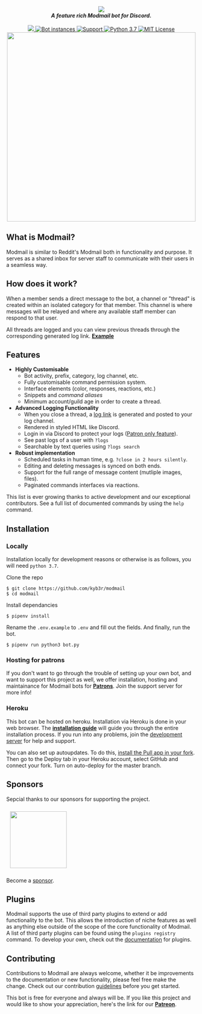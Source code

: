 <div align="center">
  <img src="https://i.imgur.com/o558Qnq.png" align="center">
  <br>
  <strong><i>A feature rich Modmail bot for Discord.</i></strong>
  <br>
  <br>
    
  <a href="https://heroku.com/deploy?template=https://github.com/kyb3r/modmail">
    <img src="https://img.shields.io/badge/deploy_to-heroku-997FBC.svg?style=for-the-badge">
  </a>
  <a href="https://github.com/kyb3r/modmail/">	
    <img src="https://api.modmail.tk/badges/instances.svg" alt="Bot instances">	
  </a>
  <a href="https://discord.gg/j5e9p8w">
    <img src="https://img.shields.io/discord/515071617815019520.svg?style=for-the-badge&colorB=7289DA" alt="Support">
  </a>
  
  <a href="https://patreon.com/kyber">
    <img src="https://img.shields.io/badge/patreon-donate-orange.svg?style=for-the-badge" alt="Python 3.7">
  </a>
  
  <a href="https://github.com/kyb3r/modmail/blob/master/LICENSE">
    <img src="https://img.shields.io/badge/license-agpl-e74c3c.svg?style=for-the-badge" alt="MIT License">
  </a>

<br>
<img src='https://i.imgur.com/fru5Q07.png' align='center' width=500>
</div>


## What is Modmail?

Modmail is similar to Reddit's Modmail both in functionality and purpose. It serves as a shared inbox for server staff to communicate with their users in a seamless way.

## How does it work?
When a member sends a direct message to the bot, a channel or "thread" is created within an isolated category for that member. This channel is where messages will be relayed and where any available staff member can respond to that user. 

All threads are logged and you can view previous threads through the corresponding generated log link. [**Example**](https://logs.modmail.tk/example)

## Features

* **Highly Customisable**
  * Bot activity, prefix, category, log channel, etc.
  * Fully customisable command permission system.
  * Interface elements (color, responses, reactions, etc.)
  * Snippets and *command aliases*
  * Minimum account/guild age in order to create a thread.
* **Advanced Logging Functionality**
  * When you close a thread, a [log link](https://logs.modmail.tk/example) is generated and posted to your log channel.
  * Rendered in styled HTML like Discord.
  * Login in via Discord to protect your logs ([Patron only feature](https://patreon.com/kyber)).
  * See past logs of a user with `?logs`
  * Searchable by text queries using `?logs search`
* **Robust implementation**
  * Scheduled tasks in human time, e.g. `?close in 2 hours silently`.
  * Editing and deleting messages is synced on both ends.
  * Support for the full range of message content (mutliple images, files).
  * Paginated commands interfaces via reactions.

This list is ever growing thanks to active development and our exceptional contributors. See a full list of documented commands by using the `help` command.

## Installation

### Locally 
Installation locally for development reasons or otherwise is as follows, you will need `python 3.7`.

Clone the repo
```console
$ git clone https://github.com/kyb3r/modmail
$ cd modmail
```

Install dependancies
```console
$ pipenv install
```

Rename the `.env.example` to `.env` and fill out the fields. 
And finally, run the bot.
```console
$ pipenv run python3 bot.py
```

### Hosting for patrons

If you don't want to go through the trouble of setting up your own bot, and want to support this project as well, we offer installation, hosting and maintainance for Modmail bots for [**Patrons**](https://patreon.com/kyber). Join the support server for more info! 

### Heroku
This bot can be hosted on heroku. Installation via Heroku is done in your web browser. The [**installation guide**](https://github.com/kyb3r/modmail/wiki/Installation) will guide you through the entire installation process. If you run into any problems, join the [development server](https://discord.gg/etJNHCQ) for help and support.

You can also set up autoupdates. To do this, [install the Pull app in your fork](https://github.com/apps/pull). Then go to the Deploy tab in your Heroku account, select GitHub and connect your fork. Turn on auto-deploy for the master branch.


## Sponsors

Sepcial thanks to our sponsors for supporting the project.

<a href='https://www.youtube.com/channel/UCgSmBJD9imASmJRleycTCwQ/featured'> 
  <img height=150 src='https://i.imgur.com/WyzaPKY.png' style='margin:10'> 
</a>

Become a [sponsor](https://patreon.com/kyber).


## Plugins

Modmail supports the use of third party plugins to extend or add functionality to the bot. This allows the introduction of niche features as well as anything else outside of the scope of the core functionality of Modmail. A list of third party plugins can be found using the `plugins registry` command. To develop your own, check out the [documentation](https://github.com/kyb3r/modmail/wiki/Plugins) for plugins.

## Contributing

Contributions to Modmail are always welcome, whether it be improvements to the documentation or new functionality, please feel free make the change. Check out our contribution [guidelines](https://github.com/kyb3r/modmail/blob/master/CONTRIBUTING.md) before you get started. 

This bot is free for everyone and always will be. If you like this project and would like to show your appreciation, here's the link for our **[Patreon](https://www.patreon.com/kyber)**. 
